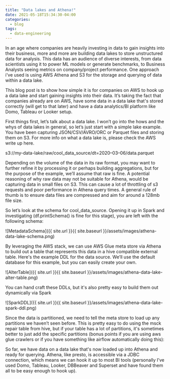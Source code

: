 ```yaml
---
title: "Data lakes and Athena!"
date: 2021-05-18T15:34:30-04:00
categories:
  - blog
tags:
  - data-engineering
---
```


In an age where companies are heavily investing in data to gain insights into their business, more and more are building data lakes to store unstructured data for analysis. This data has an audience of diverse interests, from data scientists using it to power ML models or generate benchmarks, to Business Analysts seeing metrics on company/project performance. One approach i've used is using AWS Athena and S3 for the storage and querying of data within a data lake. 


This blog post is to show how simple it is for companies on AWS to hook up a data lake and start gaining insights into their data. It’s taking the fact that companies already are on AWS, have some data in a data lake that's stored correctly (will get to that later) and have a data analytics/BI platform like Domo, Tableau or Looker setup.

First things first, let’s talk about a data lake. I won’t go into the hows and the whys of data lakes in general, so let’s just start with a simple lake example. You have been capturing JSON/CSV/AVRO/ORC or Parquet files and storing them on S3. For more info on what a data lake is, please check the AWS write up here.

s3://my-data-lake/raw/cool_data_source/dt=2020–03–06/data.parquet

Depending on the volume of the data in its raw format, you may want to further refine it by processing it or perhaps building aggregations, but for the purpose of the example, we’ll assume that raw is fine. A potential reasoning of why raw data may not be suitable for Athena, would be capturing data in small files on S3. This can cause a lot of throttling of s3 requests and poor performance in Athena query times. A general rule of thumb is to ensure data files are compressed and aim for around a 128mb file size.

So let’s look at the schema for cool_data_source. Opening it up in Spark and investigating (df.printSchema() is fine for this stage), you are left with the following schema:

![MetadataSchema]({{ site.url }}{{ site.baseurl }}/assets/images/athena-data-lake-schema.png)

By leveraging the AWS stack, we can use AWS Glue meta store via Athena to build out a table that represents this data in a hive compatible external table. Here's the example DDL for the data source. We’ll use the default database for this example, but you can easily create your own.

![AlterTable]({{ site.url }}{{ site.baseurl }}/assets/images/athena-data-lake-alter-table.png)

You can hand craft these DDLs, but it's also pretty easy to build them out dynamically via Spark

![SparkDDL]({{ site.url }}{{ site.baseurl }}/assets/images/athena-data-lake-spark-ddl.png)

Since the data is partitioned, we need to tell the meta store to load up any partitions we haven’t seen before. This is pretty easy to do using the msck repair table from hive, but if your table has a lot of partitions, it's sometimes better to just add the specific partitions (bonus points if you are using aws glue crawlers or if you have something like airflow automatically doing this):

So far, we have data on a data lake that's now loaded up into Athena and ready for querying. Athena, like presto, is accessible via a JDBC connection, which means we can hook it up to most BI tools (personally I’ve used Domo, Tableau, Looker, DBBeaver and Superset and have found them all to be easy enough to hook up). 

